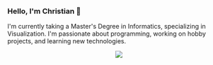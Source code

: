 ### Hello, I'm Christian 👋

I'm currently taking a Master's Degree in Informatics, specializing in Visualization. I'm passionate about programming, working on hobby projects, and learning new technologies.

<p align="center">
  <img src="https://github-readme-stats.vercel.app/api?username=chrhein&include_all_commits=true&count_private=true&show_icons=true&hide_border=true&title_color=ffffff&text_color=ffffff&bg_color=20,331033,542054,983264,dd6555,ffaa66&icon_color=ffffff&locale=en&hide_rank=true">
</p>
